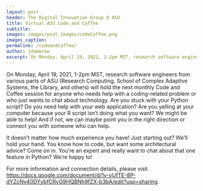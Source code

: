 ```yaml
---
layout: post
header: The Digital Innovation Group @ ASU
title: Virtual ASU Code and Coffee
subtitle:
images: images/post_images/codeCoffee.png
images_caption:
permalink: /codeandcoffee/
author: jdamerow
excerpt: On Monday, April 19, 2021, 1-2pm MST, research software engineers from various parts of ASU (Research Computing, School of Complex Adaptive Systems, the Library, and others) will hold the next monthly Code and Coffee session for anyone who needs help with a coding-related problem or who just wants to chat about technology.
---
```


On Monday, April 19, 2021, 1-2pm MST, research software engineers from various parts of ASU (Research Computing, School of Complex Adaptive Systems, the Library, and others) will hold the next monthly Code and Coffee session for anyone who needs help with a coding-related problem or who just wants to chat about technology.
Are you stuck with your Python script?
Do you need help with your web application?
Are you yelling at your computer because your R script isn’t doing what you want?
We might be able to help! And if not, we can maybe point you in the right direction or  connect you with someone who can help.

It doesn’t matter how much experience you have! Just starting out?
We’ll hold your hand. You know how to code, but want some architectural advice?
Come on in. You’re an expert and really want to chat about that one feature in Python? We’re happy to!

For more information and connection details, please visit https://docs.google.com/document/d/1y-yUfTE-8P-dYZcNv40DYybfCRyG9HQBNh9fZX-b3bA/edit?usp=sharing.

